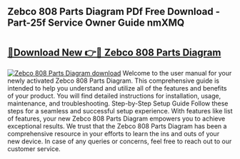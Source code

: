 ## Zebco 808 Parts Diagram PDf Free Download - Part-25f Service Owner Guide nmXMQ

# <h2><a href="http://dfnyu0.blite.top/?on=Zebco+808+Parts+Diagram">🔗Download New 👉🔴 Zebco 808 Parts Diagram</a></h2>

[![Zebco 808 Parts Diagram download](https://i.imgur.com/lujVjoI.png)](http://dfnyu0.blite.top/?on=Zebco+808+Parts+Diagram)
Welcome to the user manual for your newly activated Zebco 808 Parts Diagram. This comprehensive guide is intended to help you understand and utilize all of the features and benefits of your product. You will find detailed instructions for installation, usage, maintenance, and troubleshooting. Step-by-Step Setup Guide Follow these steps for a seamless and successful setup experience. With features like list of features, your new Zebco 808 Parts Diagram empowers you to achieve exceptional results. We trust that the Zebco 808 Parts Diagram has been a comprehensive resource in your efforts to learn the ins and outs of your new device. In case of any queries or concerns, feel free to reach out to our customer service.
